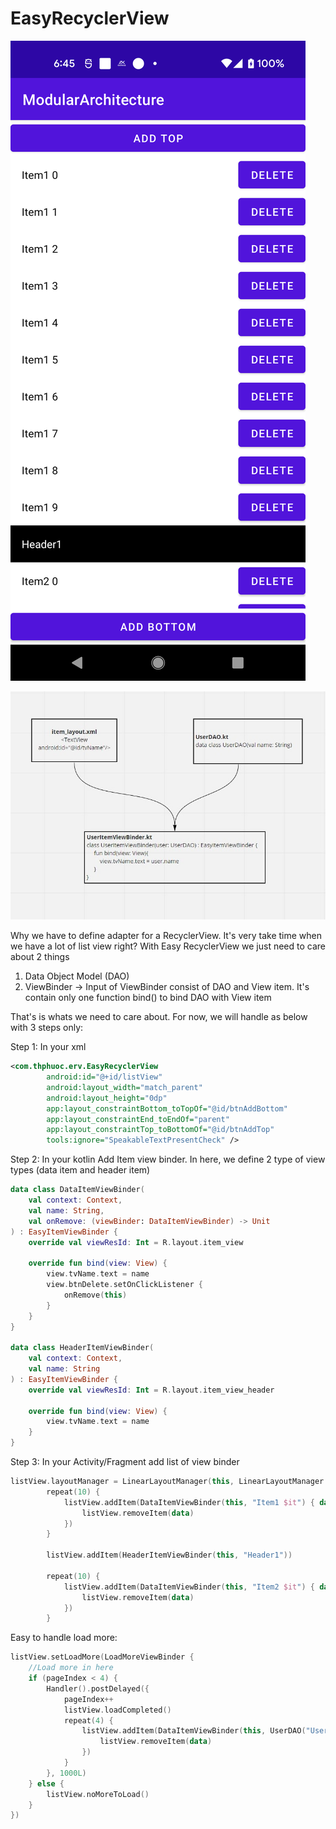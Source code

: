 # EasyRecyclerView

![alt screenshot](/screenshot.png "Text to show on mouseover")

![alt screenshot](/SharedScreenshot.jpg "Text to show on mouseover")

Why we have to define adapter for a RecyclerView. It's very take time when we have a lot of list view right?
With Easy RecyclerView we just need to care about 2 things
1. Data Object Model (DAO)
2. ViewBinder -> Input of ViewBinder consist of DAO and View item. It's contain only one function bind() to bind DAO with View item

That's is whats we need to care about.
For now, we will handle as below with 3 steps only:

Step 1: In your xml
```xml
<com.thphuoc.erv.EasyRecyclerView
        android:id="@+id/listView"
        android:layout_width="match_parent"
        android:layout_height="0dp"
        app:layout_constraintBottom_toTopOf="@id/btnAddBottom"
        app:layout_constraintEnd_toEndOf="parent"
        app:layout_constraintTop_toBottomOf="@id/btnAddTop"
        tools:ignore="SpeakableTextPresentCheck" />
```

Step 2: In your kotlin Add Item view binder. In here, we define 2 type of view types (data item and header item)
```kotlin
data class DataItemViewBinder(
    val context: Context,
    val name: String,
    val onRemove: (viewBinder: DataItemViewBinder) -> Unit
) : EasyItemViewBinder {
    override val viewResId: Int = R.layout.item_view

    override fun bind(view: View) {
        view.tvName.text = name
        view.btnDelete.setOnClickListener {
            onRemove(this)
        }
    }
}

data class HeaderItemViewBinder(
    val context: Context,
    val name: String
) : EasyItemViewBinder {
    override val viewResId: Int = R.layout.item_view_header

    override fun bind(view: View) {
        view.tvName.text = name
    }
}
```

Step 3: In your Activity/Fragment add list of view binder
```kotlin
listView.layoutManager = LinearLayoutManager(this, LinearLayoutManager.VERTICAL, false)
        repeat(10) {
            listView.addItem(DataItemViewBinder(this, "Item1 $it") { data ->
                listView.removeItem(data)
            })
        }

        listView.addItem(HeaderItemViewBinder(this, "Header1"))

        repeat(10) {
            listView.addItem(DataItemViewBinder(this, "Item2 $it") { data ->
                listView.removeItem(data)
            })
        }
```

Easy to handle load more:
```kotlin
listView.setLoadMore(LoadMoreViewBinder {
    //Load more in here
    if (pageIndex < 4) {
        Handler().postDelayed({
            pageIndex++
            listView.loadCompleted()
            repeat(4) {
                listView.addItem(DataItemViewBinder(this, UserDAO("User2 $pageIndex$it")) { data ->
                    listView.removeItem(data)
                })
            }
        }, 1000L)
    } else {
        listView.noMoreToLoad()
    }
})

```